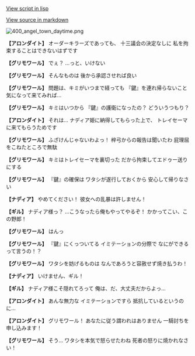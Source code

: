 [View script in lisp](../scripts/100503021.txt)

[View source in markdown](100503021.md)

![400_angel_town_daytime.png](../images/backgrounds/400_angel_town_daytime.png)

**【アロンダイト】**
オーダーキラーズであっても、
十三議会の決定なしに
私を拘束することはできないはずです

**【グリモワール】**
でぇ？
…っと、いけない

**【グリモワール】**
そんなものは
後から承認させれば良い

**【グリモワール】**
問題は、キミがいつまで経っても
『鍵』を連れ帰らないこと
気になって来てみれば…

**【グリモワール】**
キミはいつから
『鍵』の護衛になったの？
どういうつもり？

**【アロンダイト】**
それは…
ナディア姫に納得してもらった上で、
トレイセーマに来てもらうためです

**【グリモワール】**
ふざけんじゃないわよっ！
梓弓からの報告は聞いたわ
屁理屈をこねたところで無駄

**【グリモワール】**
キミはトレイセーマを裏切った
だから拘束してエドゥー送りにする

**【グリモワール】**
『鍵』の確保は
ワタシが遂行しておくから
安心して帰りなさい

**【ナディア】**
やめてください！
彼女への乱暴は許しません！

**【ギル】**
ナディア様っ？
…こうなったら俺もやってやるぞ！
かかってこい、この野郎！

**【グリモワール】**
はんっ

**【グリモワール】**
『鍵』にくっついてる
イミテーションの分際で
なにができるって言うの！？

**【グリモワール】**
ワタシを妨げるものは
なんであろうと容赦せず焼き払うわ！

**【ナディア】**
いけません、ギル！

**【ギル】**
ナディア様こそ隠れてろって
俺は、だ、大丈夫だからよっ…

**【アロンダイト】**
あんな無力な
イミテーションですら
抵抗しているというのに…

**【アロンダイト】**
グリモワール！
あなたに従う謂われはありません
一騎討ちを申し込みます！

**【グリモワール】**
そう…
ワタシを本気で怒らせたわね
死者の怒りに焼かれなさい！
